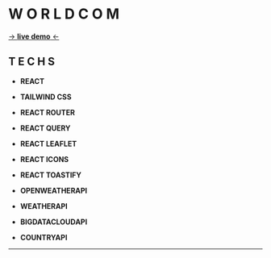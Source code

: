 # **W O R L D C O M**

[-> **live demo** <-]("https://worldcom-azerrors.vercel.app")
## **T E C H S**
- __REACT__
- __TAILWIND CSS__

- __REACT ROUTER__
- __REACT QUERY__
- __REACT LEAFLET__
- __REACT ICONS__
- __REACT TOASTIFY__
- __OPENWEATHERAPI__
- __WEATHERAPI__
- __BIGDATACLOUDAPI__
- __COUNTRYAPI__

---